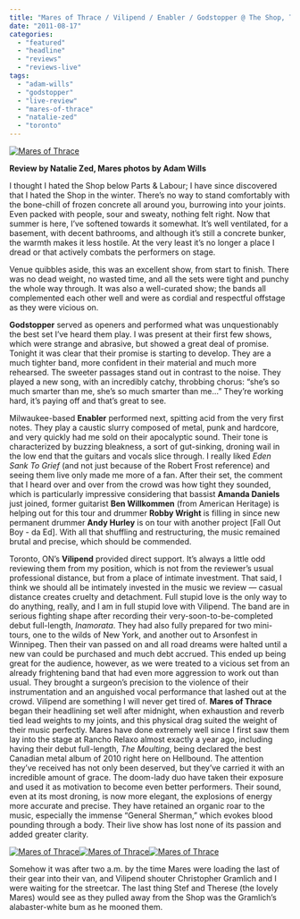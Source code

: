 ```yaml
---
title: "Mares of Thrace / Vilipend / Enabler / Godstopper @ The Shop, Toronto ON, August 12, 2011"
date: "2011-08-17"
categories: 
  - "featured"
  - "headline"
  - "reviews"
  - "reviews-live"
tags: 
  - "adam-wills"
  - "godstopper"
  - "live-review"
  - "mares-of-thrace"
  - "natalie-zed"
  - "toronto"
---
```


[![](http://www.hellbound.ca/wp-content/uploads/2011/08/IMG_9688-590x393.jpg "Mares of Thrace")](http://www.hellbound.ca/wp-content/uploads/2011/08/IMG_9688.jpg)

**Review by Natalie Zed, Mares photos by Adam Wills**

I thought I hated the Shop below Parts & Labour; I have since discovered that I hated the Shop in the winter. There’s no way to stand comfortably with the bone-chill of frozen concrete all around you, burrowing into your joints. Even packed with people, sour and sweaty, nothing felt right. Now that summer is here, I’ve softened towards it somewhat. It’s well ventilated, for a basement, with decent bathrooms, and although it’s still a concrete bunker, the warmth makes it less hostile. At the very least it’s no longer a place I dread or that actively combats the performers on stage.

Venue quibbles aside, this was an excellent show, from start to finish. There was no dead weight, no wasted time, and all the sets were tight and punchy the whole way through. It was also a well-curated show; the bands all complemented each other well and were as cordial and respectful offstage as they were vicious on.

**Godstopper** served as openers and performed what was unquestionably the best set I’ve heard them play. I was present at their first few shows, which were strange and abrasive, but showed a great deal of promise. Tonight it was clear that their promise is starting to develop. They are a much tighter band, more confident in their material and much more rehearsed. The sweeter passages stand out in contrast to the noise. They played a new song, with an incredibly catchy, throbbing chorus: “she’s so much smarter than me, she’s so much smarter than me…” They’re working hard, it’s paying off and that’s great to see.

Milwaukee-based **Enabler** performed next, spitting acid from the very first notes. They play a caustic slurry composed of metal, punk and hardcore, and very quickly had me sold on their apocalyptic sound. Their tone is characterized by buzzing bleakness, a sort of gut-sinking, droning wail in the low end that the guitars and vocals slice through. I really liked _Eden Sank To Grief_ (and not just because of the Robert Frost reference) and seeing them live only made me more of a fan. After their set, the comment that I heard over and over from the crowd was how tight they sounded, which is particularly impressive considering that bassist **Amanda Daniels** just joined, former guitarist **Ben Willkommen** (from American Heritage) is helping out for this tour and drummer **Robby Wright** is filling in since new permanent drummer **Andy Hurley** is on tour with another project \[Fall Out Boy - da Ed\]. With all that shuffling and restructuring, the music remained brutal and precise, which should be commended.

Toronto, ON’s **Vilipend** provided direct support. It’s always a little odd reviewing them from my position, which is not from the reviewer’s usual professional distance, but from a place of intimate investment. That said, I think we should all be intimately invested in the music we review — casual distance creates cruelty and detachment. Full stupid love is the only way to do anything, really, and I am in full stupid love with Vilipend. The band are in serious fighting shape after recording their very-soon-to-be-completed debut full-length, _Inamorata_. They had also fully prepared for two mini-tours, one to the wilds of New York, and another out to Arsonfest in Winnipeg. Then their van passed on and all road dreams were halted until a new van could be purchased and much debt accrued. This ended up being great for the audience, however, as we were treated to a vicious set from an already frightening band that had even more aggression to work out than usual. They brought a surgeon’s precision to the violence of their instrumentation and an anguished vocal performance that lashed out at the crowd. Vilipend are something I will never get tired of. **Mares of Thrace** began their headlining set well after midnight, when exhaustion and reverb tied lead weights to my joints, and this physical drag suited the weight of their music perfectly. Mares have done extremely well since I first saw them lay into the stage at Rancho Relaxo almost exactly a year ago, including having their debut full-length, _The Moulting_, being declared the best Canadian metal album of 2010 right here on Hellbound. The attention they’ve received has not only been deserved, but they’ve carried it with an incredible amount of grace. The doom-lady duo have taken their exposure and used it as motivation to become even better performers. Their sound, even at its most droning, is now more elegant, the explosions of energy more accurate and precise. They have retained an organic roar to the music, especially the immense “General Sherman,” which evokes blood pounding through a body. Their live show has lost none of its passion and added greater clarity.

[![](http://www.hellbound.ca/wp-content/uploads/2011/08/IMG_9686-182x182.jpg "Mares of Thrace")](http://www.hellbound.ca/wp-content/uploads/2011/08/IMG_9686.jpg)[![](http://www.hellbound.ca/wp-content/uploads/2011/08/IMG_9692-182x182.jpg "Mares of Thrace")](http://www.hellbound.ca/wp-content/uploads/2011/08/IMG_9692.jpg)[![](http://www.hellbound.ca/wp-content/uploads/2011/08/IMG_9705-182x182.jpg "Mares of Thrace")](http://www.hellbound.ca/wp-content/uploads/2011/08/IMG_9705.jpg)

Somehow it was after two a.m. by the time Mares were loading the last of their gear into their van, and Vilipend shouter Christopher Gramlich and I were waiting for the streetcar. The last thing Stef and Therese (the lovely Mares) would see as they pulled away from the Shop was the Gramlich’s alabaster-white bum as he mooned them.
